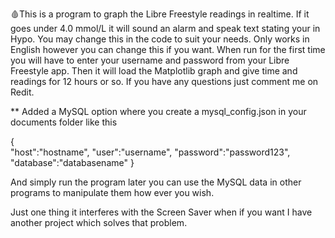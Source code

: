 🩸This is a program to graph the Libre Freestyle readings in realtime. If it goes under 4.0 mmol/L it will sound an alarm and speak text stating your in Hypo. You may change this in the code to suit your needs. Only works in English however you can change this if you want. When run for the first time you will have to enter your username and password from your Libre Freestyle app. Then it will load the Matplotlib graph and give time and readings for 12 hours or so. If you have any questions just comment me on Redit.

** Added a MySQL option where you create a mysql_config.json in your documents folder like this

{  
        "host":"hostname",
        "user":"username",
        "password":"password123",
        "database":"databasename"
}

And simply run the program later you can use the MySQL data in other programs to manipulate them how ever you wish.

Just one thing it interferes with the Screen Saver when if you want I have another project which solves that problem.


